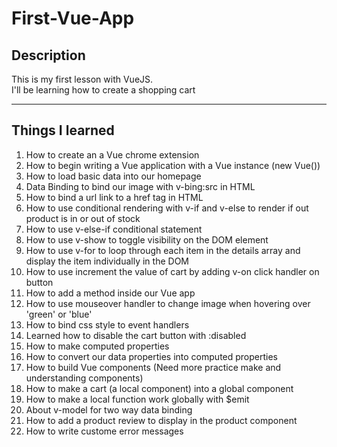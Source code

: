 # First-Vue-App

## Description

This is my first lesson with VueJS.<br>
I'll be learning how to create a shopping cart

---

## Things I learned

1) How to create an a Vue chrome extension
2) How to begin writing a Vue application with a Vue instance (new Vue())
3) How to load basic data into our homepage
4) Data Binding to bind our image with v-bing:src in HTML
5) How to bind a url link to a href tag in HTML
6) How to use conditional rendering with v-if and v-else to render if out product is in or out of stock
7) How to use v-else-if conditional statement
8) How to use v-show to toggle visibility on the DOM element
9) How to use v-for to loop through each item in the details array and display the item individually in the DOM
10) How to use increment the value of cart by adding v-on click handler on button
11) How to add a method inside our Vue app
12) How to use mouseover handler to change image when hovering over 'green' or 'blue'
13) How to bind css style to event handlers
14) Learned how to disable the cart button with :disabled
15) How to make computed properties
16) How to convert our data properties into computed properties
17) How to build Vue components (Need more practice make and understanding components)
18) How to make a cart (a local component) into a global component
19) How to make a local function work globally with $emit
20) About v-model for two way data binding
21) How to add a product review to display in the product component
22) How to write custome error messages